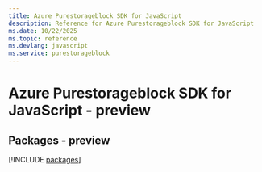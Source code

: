 ```yaml
---
title: Azure Purestorageblock SDK for JavaScript
description: Reference for Azure Purestorageblock SDK for JavaScript
ms.date: 10/22/2025
ms.topic: reference
ms.devlang: javascript
ms.service: purestorageblock
---
```

# Azure Purestorageblock SDK for JavaScript - preview
## Packages - preview
[!INCLUDE [packages](purestorageblock-index.md)]